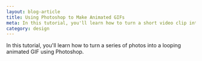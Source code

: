 ```yaml
---
layout: blog-article
title: Using Photoshop to Make Animated GIFs
meta: In this tutorial, you'll learn how to turn a short video clip into a looping animated GIF using Photoshop!
category: design
---
```


In this tutorial, you'll learn how to turn a series of photos into a looping animated GIF using Photoshop.
